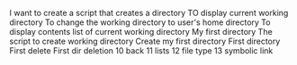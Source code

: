 I want to create a script that creates a directory
TO display current working directory
To change the working directory to user's home directory
To display contents list of current working directory
My first directory
The script to create working directory
Create my first directory
First directory
First delete
First dir deletion
 10 back
11 lists
12 file type
13 symbolic link
